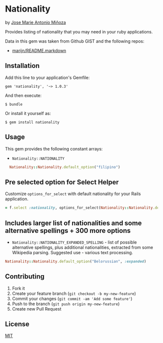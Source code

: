 # Nationality
by [Jose Marie Antonio Miñoza](https://github.com/JomaMinoza)

Provides listing of nationality that you may need in your ruby applications.

Data in this gem was taken from Github GIST and the following repos:

* [marijn/README.markdown](https://gist.github.com/marijn/274449#file-nationalities-yaml)

## Installation

Add this line to your application's Gemfile:

    gem 'nationality', '~> 1.0.3'

And then execute:

    $ bundle

Or install it yourself as:

    $ gem install nationality

## Usage

This gem provides the following constant arrays:

* `Nationality::NATIONALITY`
```ruby
  Nationality::Nationality.default_option("filipino")
```

## Pre selected option for Select Helper

Customize `options_for_select` with default nationality for your Rails application.

```ruby
= f.select :nationality, options_for_select(Nationality::Nationality.default_option("filipino"), :selected => f.object.nationality), {include_blank: "What's your nationality?"}, {:class => 'form-control' }
```

## Includes larger list of nationalities  and some alternative spellings + 300 more options
* `Nationality::NATIONALITY_EXPANDED_SPELLING` - list of possible alternative spellings, plus additional nationalities, extracted from some Wikipedia parsing. Suggested use - various text processing.

```ruby
Nationality::Nationality.default_option("Belorussian", :expanded)
```

## Contributing

1. Fork it
2. Create your feature branch (`git checkout -b my-new-feature`)
3. Commit your changes (`git commit -am 'Add some feature'`)
4. Push to the branch (`git push origin my-new-feature`)
5. Create new Pull Request

## License

[MIT](LICENSE.txt)
